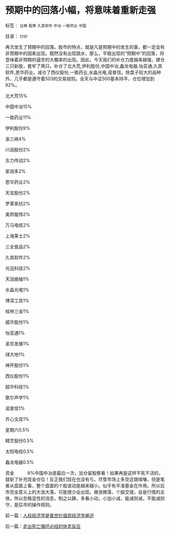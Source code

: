 # 预期中的回落小幅，将意味着重新走强

标签： `证券` `股票` `久其软件` `中冶` `一致药业` `中国` 

目录： `打印`

再次发生了预期中的回落。股市的特点，就是凡是预期中的发生的事，都一定会有非预期中的因素出现。既然没有出现跳水，那么，平稳出现的“预期中”的回落，将意味着非预期的逼空的大概率的出现。因此，今天我们的补仓力度越来越强，建仓三只新股，套牢了两只。补仓了北大荒,伊利股份,中国中冶,鑫龙电器,怡亚通,久其软件,恩华药业。减仓了西仪股份,一致药业,水晶光电,诺普信。除盘子较大的品种外，几乎都是遵守着503的交易规则。全天与中证500基本持平，仓位增加到92%。

北大荒15%

中国中冶15%

一致药业11%

伊利股份9%

渝三峡4%

川润股份2%

东力传动2%

家润多2%

恩华药业2%

天宝股份2%

罗莱家纺2%

美邦服饰2%

万马电缆2%

上海莱士2%

三全食品2%

久其软件2%

光迅科技2%

天润曲轴1%

水晶光电1%

博深工具1%

桂林三金1%

威华股份1%

怡亚通1%

圣农发展1%

绿大地1%

神开股份1%

西仪股份1%

超华科技1%

歌尔声学1%

诺普信1%

齐心文具1%

星期六0.5%

精艺股份0.5%

太阳电缆0.5%

鑫龙电器0.5%

资金　　　8%中国中冶是最后一次，加仓留股察看！如果再是这样不死不活的，就斩了补充现金仓位！反正我们现在也没有亏。尽管市场上多空这银喧嚷，但是笔者从盘面上看，整个盘面的个股波动是越来越小。似乎有平准基金在作用。所以后市完全意义上的大涨大落，可能很少会出现。微涨微落，个股交错，会是行情的主体。所以忽略显性的消息，制之以静，多看小动，小加小减，能减则减，不能减则守，是后市的操作规则。



前一篇：[人权经济学是普世价值观经济学阐述](../../../2009/10/21/人权经济学是普世价值观经济学阐述.md)

后一篇：[走出死亡循环必经的休克反应](../../../2009/10/21/走出死亡循环必经的休克反应.md)